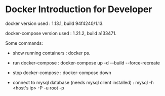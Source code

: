 # Docker Introduction for Developer



docker version used : 1.13.1, build 94f4240/1.13.

docker-compose version used : 1.21.2, build a133471.

Some commands:

- show running containers : docker ps.

- run docker-compose : docker-compose up -d --build --force-recreate

- stop docker-compose : docker-compose down

- connect to mysql database (needs mysql client installed) : mysql -h <host's ip> -P <port> -u root <database-name> -p
